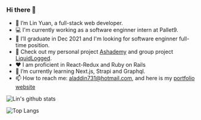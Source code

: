### Hi there 👋

- 🔭 I’m Lin Yuan, a full-stack web developer. 
- 💻 I'm currently working as a software enginner intern at Pallet9.
- 🤔 I’ll graduate in Dec 2021 and I'm looking for software enginner full-time position.
- 👀 Check out my personal project [Ashademy](https://ashademy731.herokuapp.com/#/) and group project [LiquidLogged](https://liquidlogged.herokuapp.com/#/).
- ❤️ I am proficient in React-Redux and Ruby on Rails
- 🌱 I’m currently learning Next.js, Strapi and Graphql.
- 📫 How to reach me: aladdin731@hotmail.com, and here is my [portfolio website](https://lin-yuan.netlify.app/)

![Lin's github stats](https://github-readme-stats.vercel.app/api?username=aladdin731)

![Top Langs](https://github-readme-stats.vercel.app/api/top-langs/?username=aladdin731&theme=vue)
